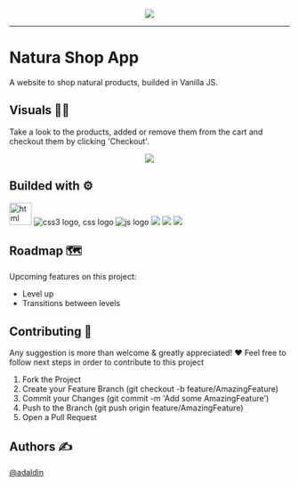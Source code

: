 <div id="header" align="center">
  <img src="https://user-images.githubusercontent.com/18453013/193093172-2aa556c2-7174-412a-a7e0-4bf1715ee4a3.gif"/>
</div>

--------------------------------------------------
# Natura Shop App
A website to shop natural products, builded in Vanilla JS.

## Visuals 🌱🧴 
Take a look to the products, added or remove them from the cart and checkout them by clicking 'Checkout'.
<div align="center">
  <a href="https://naturashop.netlify.app" target="blank">
   <img src="https://user-images.githubusercontent.com/18453013/193088208-f74b284f-967b-452e-8de1-80921780bc17.gif" /></a>
</div>


## Builded with ⚙️
<div>
<img src="https://img.icons8.com/external-those-icons-flat-those-icons/48/000000/external-HTML5-programming-and-development-those-icons-flat-those-icons.png"alt="html logo" width="40px"/>
  <img src="https://img.icons8.com/color/48/000000/css3.png" alt="css3 logo, css logo"/>
    <img src="https://img.icons8.com/fluency/48/000000/javascript.png"alt="js logo"/>
  <img src="https://img.icons8.com/color/48/000000/bootstrap.png"/>
  <img src="https://img.icons8.com/color/48/000000/git.png"/>
  <img src="https://img.icons8.com/external-xnimrodx-lineal-gradient-xnimrodx/64/000000/external-responsive-responsive-design-xnimrodx-lineal-gradient-xnimrodx.png"/>
    </div>  

## Roadmap 🗺️
Upcoming features on this project:
* Level up
* Transitions between levels


## Contributing 🤝
 Any suggestion is more than welcome & greatly appreciated! ❤️
 Feel free to follow next steps in order to contribute to this project
 
1. Fork the Project 
2. Create your Feature Branch (git checkout -b feature/AmazingFeature) 
3. Commit your Changes (git commit -m 'Add some AmazingFeature')
4. Push to the Branch (git push origin feature/AmazingFeature)
5. Open a Pull Request

## Authors ✍️
[@adaldin](http://github.com/adaldin)
